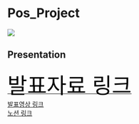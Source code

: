 # Pos_Project
<img src="https://user-images.githubusercontent.com/73145516/103863192-bea26e80-5103-11eb-8e3a-4e40e2ba64f8.JPG" style="max-width:100%;">

## Presentation
<a href = "https://docs.google.com/presentation/d/1RFZxadwfnu8W2c8_xb_9XgfI9Z8K3Ij0mkz4LNmmAR8/edit?usp=sharing"><font size = "24px" color = "black"> 발표자료 링크 </font></a><br>
<a href = "https://www.youtube.com/watch?v=MucPpfd6e2Q&list=PLbRwey7PnpExfXIGqwxazO2N5Vsnjx-gQ&index=7"> 발표영상 링크 </a><br>
<a href = "https://www.notion.so/5efe4396a2a1440294baa82d9418d336"> 노션 링크 </a>
